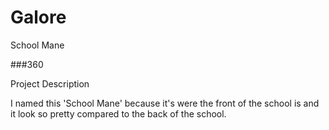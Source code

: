 # Galore
School Mane

###360

<script src='//vizor.io/static/scripts/vizor-360-embed.js' data-vizorurl='//vizor.io/embed/trinity/school-mane'></script>

Project Description 

I named this 'School Mane' because it's were the front of the school is and it look so pretty compared to the back of the school. 

